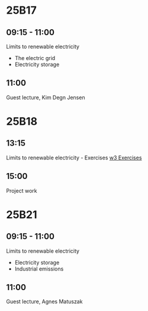 25B17
=====
09:15 - 11:00
-------------

Limits to renewable electricity
- The electric grid
- Electricity storage

11:00
-----
Guest lecture, Kim Degn Jensen

25B18
=====

13:15
-----
Limits to renewable electricity - Exercises
[w3 Exercises](https://github.com/Green-Energy-Course/Green-Energy-Exercises/blob/main/w3_Electric_grid_and_batteriesv2.ipynb)

15:00
-----
Project work


25B21
=====

09:15 - 11:00
-------------

Limits to renewable electricity

- Electricity storage
- Industrial emissions

11:00
-----
Guest lecture, Agnes Matuszak
